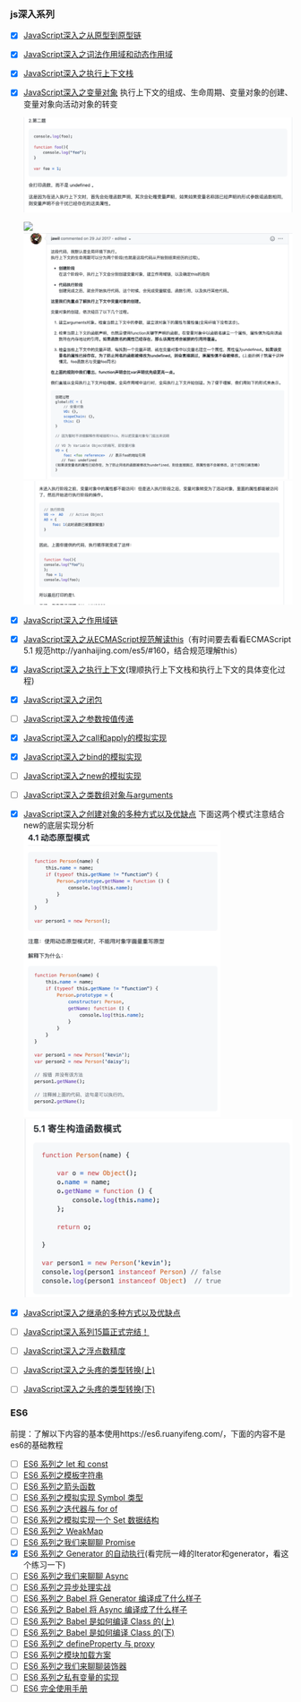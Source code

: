 ### js深入系列

- [x] [JavaScript深入之从原型到原型链](https://github.com/mqyqingfeng/Blog/issues/2)

- [x] [JavaScript深入之词法作用域和动态作用域](https://github.com/mqyqingfeng/Blog/issues/3)

- [x] [JavaScript深入之执行上下文栈](https://github.com/mqyqingfeng/Blog/issues/4)

- [x] [JavaScript深入之变量对象](https://github.com/mqyqingfeng/Blog/issues/5)
  执行上下文的组成、生命周期、变量对象的创建、变量对象向活动对象的转变

  ![](./img/变量对象思考题.png)

  ![](/Users/hergun/Desktop/resource/DALIY-STUDY/img/执行上下文的生命周期.webp)
  <img src="./img/变量对象comment1.png" style="zoom:50%;" />
  <img src="./img/变量对象comment2.png" style="zoom:50%;" />

- [x] [JavaScript深入之作用域链](https://github.com/mqyqingfeng/Blog/issues/6)

- [x] [JavaScript深入之从ECMAScript规范解读this](https://github.com/mqyqingfeng/Blog/issues/7)（有时间要去看看ECMAScript 5.1 规范http://yanhaijing.com/es5/#160，结合规范理解this）

- [x] [JavaScript深入之执行上下文](https://github.com/mqyqingfeng/Blog/issues/8)(理顺执行上下文栈和执行上下文的具体变化过程)

- [x] [JavaScript深入之闭包](https://github.com/mqyqingfeng/Blog/issues/9)

- [ ] [JavaScript深入之参数按值传递](https://github.com/mqyqingfeng/Blog/issues/10)

- [x] [JavaScript深入之call和apply的模拟实现](https://github.com/mqyqingfeng/Blog/issues/11)

- [x] [JavaScript深入之bind的模拟实现](https://github.com/mqyqingfeng/Blog/issues/12)

- [ ] [JavaScript深入之new的模拟实现](https://github.com/mqyqingfeng/Blog/issues/13)

- [ ] [JavaScript深入之类数组对象与arguments](https://github.com/mqyqingfeng/Blog/issues/14)

- [x] [JavaScript深入之创建对象的多种方式以及优缺点](https://github.com/mqyqingfeng/Blog/issues/15)
  下面这两个模式注意结合new的底层实现分析
  <img src="./img/动态原型模式.png" style="zoom:50%;" />
  <img src="./img/寄生构造函数模式.png" style="zoom:50%;" />

- [x] [JavaScript深入之继承的多种方式以及优缺点](https://github.com/mqyqingfeng/Blog/issues/16)

- [ ] [JavaScript深入系列15篇正式完结！](https://github.com/mqyqingfeng/Blog/issues/17)

- [ ] [JavaScript深入之浮点数精度](https://github.com/mqyqingfeng/Blog/issues/155)

- [ ] [JavaScript深入之头疼的类型转换(上)](https://github.com/mqyqingfeng/Blog/issues/159)

- [ ] [JavaScript深入之头疼的类型转换(下)](https://github.com/mqyqingfeng/Blog/issues/164)

### ES6

前提：了解以下内容的基本使用https://es6.ruanyifeng.com/，下面的内容不是es6的基础教程

- [ ] [ES6 系列之 let 和 const](https://github.com/mqyqingfeng/Blog/issues/82)
- [ ] [ES6 系列之模板字符串](https://github.com/mqyqingfeng/Blog/issues/84)
- [ ] [ES6 系列之箭头函数](https://github.com/mqyqingfeng/Blog/issues/85)
- [ ] [ES6 系列之模拟实现 Symbol 类型](https://github.com/mqyqingfeng/Blog/issues/87)
- [ ] [ES6 系列之迭代器与 for of](https://github.com/mqyqingfeng/Blog/issues/90)
- [ ] [ES6 系列之模拟实现一个 Set 数据结构](https://github.com/mqyqingfeng/Blog/issues/91)
- [ ] [ES6 系列之 WeakMap](https://github.com/mqyqingfeng/Blog/issues/92)
- [ ] [ES6 系列之我们来聊聊 Promise](https://github.com/mqyqingfeng/Blog/issues/98)
- [x] [ES6 系列之 Generator 的自动执行](https://github.com/mqyqingfeng/Blog/issues/99)(看完阮一峰的Iterator和generator，看这个练习一下)
- [ ] [ES6 系列之我们来聊聊 Async](https://github.com/mqyqingfeng/Blog/issues/100)
- [ ] [ES6 系列之异步处理实战](https://github.com/mqyqingfeng/Blog/issues/101)
- [ ] [ES6 系列之 Babel 将 Generator 编译成了什么样子](https://github.com/mqyqingfeng/Blog/issues/102)
- [ ] [ES6 系列之 Babel 将 Async 编译成了什么样子](https://github.com/mqyqingfeng/Blog/issues/103)
- [ ] [ES6 系列之 Babel 是如何编译 Class 的(上)](https://github.com/mqyqingfeng/Blog/issues/105)
- [ ] [ES6 系列之 Babel 是如何编译 Class 的(下)](https://github.com/mqyqingfeng/Blog/issues/106)
- [ ] [ES6 系列之 defineProperty 与 proxy](https://github.com/mqyqingfeng/Blog/issues/107)
- [ ] [ES6 系列之模块加载方案](https://github.com/mqyqingfeng/Blog/issues/108)
- [ ] [ES6 系列之我们来聊聊装饰器](https://github.com/mqyqingfeng/Blog/issues/109)
- [ ] [ES6 系列之私有变量的实现](https://github.com/mqyqingfeng/Blog/issues/110)
- [ ] [ES6 完全使用手册](https://github.com/mqyqingfeng/Blog/issues/111)